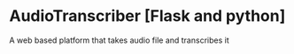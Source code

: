 # AudioTranscriber [Flask and python]
A web based platform that takes audio file and transcribes it
